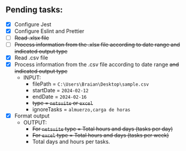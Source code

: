 ## Pending tasks:
- [X] Configure Jest
- [X] Configure Eslint and Prettier
- [ ] ~~Read .xlsx file~~
- [ ] ~~Process information from the .xlsx file according to date range and indicated output type~~
- [X] Read .csv file
- [X] Process information from the .csv file according to date range ~~and indicated output type~~
  - INPUT:
    - filePath = `C:\Users\Braian\Desktop\sample.csv`
    - startDate = `2024-02-12`
    - endDate = `2024-02-16`
    - ~~type = `netsuite` or `excel`~~
    - ignoreTasks = `almuerzo,carga de horas`
- [X] Format output
  - OUTPUT:
    - ~~For `netsuite` type = Total hours and days (tasks per day)~~
    - ~~For `excel` type = Total hours and days (tasks per week)~~
    - Total days and hours per tasks.